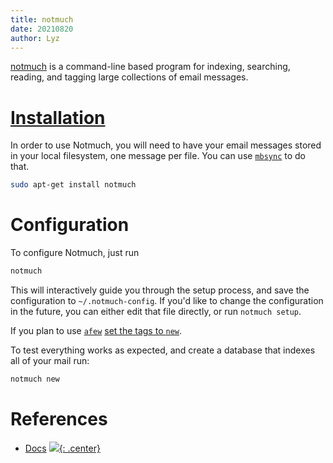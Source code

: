 ```yaml
---
title: notmuch
date: 20210820
author: Lyz
---
```


[notmuch](https://notmuchmail.org/) is a command-line based program for
indexing, searching, reading, and tagging large collections of email messages.

# [Installation](https://notmuchmail.org/getting-started/)

In order to use Notmuch, you will need to have your email messages stored in
your local filesystem, one message per file. You can use [`mbsync`](mbsync.md)
to do that.

```bash
sudo apt-get install notmuch
```

# Configuration

To configure Notmuch, just run

```bash
notmuch
```

This will interactively guide you through the setup process, and save the
configuration to `~/.notmuch-config`. If you'd like to change the configuration
in the future, you can either edit that file directly, or run `notmuch setup`.

If you plan to use [`afew`](afew.md) [set the tags to
`new`](https://afew.readthedocs.io/en/latest/configuration.html#notmuch-config).

To test everything works as expected, and create a database that indexes all of
your mail run:

```bash
notmuch new
```

# References

* [Docs](https://notmuchmail.org/)
[![](not-by-ai.svg){: .center}](https://notbyai.fyi)
